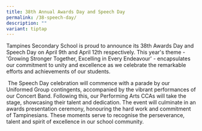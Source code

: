 ```yaml
---
title: 38th Annual Awards Day and Speech Day
permalink: /38-speech-day/
description: ""
variant: tiptap
---
```

<p>Tampines Secondary School is proud to announce its 38th Awards Day and
Speech Day on April 9th and April 12th respectively. This year's theme
- 'Growing Stronger Together, Excelling in Every Endeavour' - encapsulates
our commitment to unity and excellence as we celebrate the remarkable efforts
and achievements of our students.</p>
<p>&nbsp;The Speech Day celebration will commence with a parade by our Uniformed
Group contingents, accompanied by the vibrant performances of our Concert
Band. Following this, our Performing Arts CCAs will take the stage, showcasing
their talent and dedication. The event will culminate in an awards presentation
ceremony, honouring the hard work and commitment of Tampinesians. These
moments serve to recognise the perseverance, talent and spirit of excellence
in our school community.</p>
<p></p>